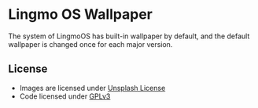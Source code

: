 # Lingmo OS Wallpaper

The system of LingmoOS has built-in wallpaper by default, and the default wallpaper is changed once for each major version.

## License

* Images are licensed under [Unsplash License](https://unsplash.com/license)
* Code licensed under [GPLv3](https://www.gnu.org/licenses/gpl-3.0.en.html)
